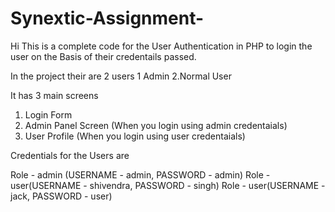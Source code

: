 # Synextic-Assignment-

Hi 
This is a complete code for the User Authentication in PHP to login the user on the Basis of their credentails passed.

In the project their are 2 users
1 Admin
2.Normal User

It has 3 main screens
1. Login Form
2. Admin Panel Screen (When you login using admin credentaials)
3. User Profile (When you login using user credentaials)

Credentials for the Users are 


Role - admin (USERNAME - admin, PASSWORD - admin)
Role -  user(USERNAME - shivendra, PASSWORD - singh)
Role -  user(USERNAME - jack, PASSWORD - user)
